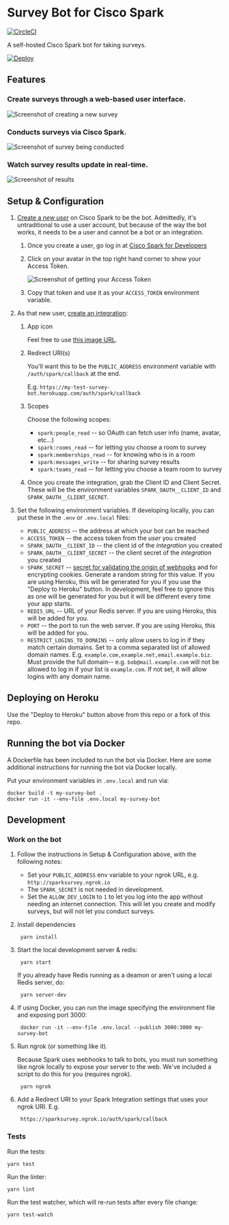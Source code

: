 # Survey Bot for Cisco Spark

[![CircleCI](https://circleci.com/gh/promptworks/ciscospark-survey-bot.svg?style=svg)](https://circleci.com/gh/promptworks/ciscospark-survey-bot)

A self-hosted Cisco Spark bot for taking surveys.

[![Deploy](https://www.herokucdn.com/deploy/button.png)](https://heroku.com/deploy)

## Features

### Create surveys through a web-based user interface.

![Screenshot of creating a new survey](https://user-images.githubusercontent.com/9061/29992153-c486f476-8f62-11e7-843e-2df724b8f47c.png)

### Conducts surveys via Cisco Spark.

![Screenshot of survey being conducted](https://user-images.githubusercontent.com/9061/29992198-cf2c46be-8f63-11e7-950e-8f419f0d1254.png)

### Watch survey results update in real-time.

![Screenshot of results](https://user-images.githubusercontent.com/9061/29992267-835d3066-8f65-11e7-80c3-b724ce3d4dfb.png)

## Setup & Configuration

1. [Create a *new user*](https://web.ciscospark.com/) on Cisco Spark to be the bot. Admittedly, it's untraditional to use a user account, but because of the way the bot works, it needs to be a user and cannot be a bot or an integration.

    1. Once you create a user, go log in at [Cisco Spark for Developers](https://developer.ciscospark.com)
    2. Click on your avatar in the top right hand corner to show your Access Token.

        ![Screenshot of getting your Access Token](https://user-images.githubusercontent.com/9061/30224732-dfbe4e02-949d-11e7-9c83-53e02fefecbb.png)
    3. Copy that token and use it as your `ACCESS_TOKEN` environment variable.

2. As that new user, [create an integration](https://developer.ciscospark.com/add-integration.html):

    1. App icon

        Feel free to use [this image URL](https://user-images.githubusercontent.com/9061/30225018-ea671072-949e-11e7-964a-200ef94f792e.png).

    2. Redirect URI(s)

        You'll want this to be the `PUBLIC_ADDRESS` environment variable with `/auth/spark/callback` at the end.

        E.g. `https://my-test-survey-bot.herokuapp.com/auth/spark/callback`

    3. Scopes

        <!-- pulled from src/webui/auth/sparkScopes.js -->
        Choose the following scopes:

          - `spark:people_read`      -- so OAuth can fetch user info (name, avatar, etc...)
          - `spark:rooms_read`       -- for letting you choose a room to survey
          - `spark:memberships_read` -- for knowing who is in a room
          - `spark:messages_write`   -- for sharing survey results
          - `spark:teams_read`       -- for letting you choose a team room to survey

    4. Once you create the integration, grab the Client ID and Client Secret.
      These will be the environment variables `SPARK_OAUTH__CLIENT_ID` and `SPARK_OAUTH__CLIENT_SECRET`.



3. Set the following environment variables. If developing locally, you can put these in the `.env` or `.env.local` files:

    * `PUBLIC_ADDRESS` -- the address at which your bot can be reached
    * `ACCESS_TOKEN` -- the access token from the *user* you created
    * `SPARK_OAUTH__CLIENT_ID` -- the client id of the *integration* you created
    * `SPARK_OAUTH__CLIENT_SECRET` -- the client secret of the *integration* you created
    * `SPARK_SECRET` -- [secret for validating the origin of webhooks](https://developer.ciscospark.com/webhooks-explained.html#auth) and for encrypting cookies. Generate a random string for this value. If you are using Heroku, this will be generated for you if you use the "Deploy to Heroku" button. In development, feel free to ignore this as one will be generated for you but it will be different every time your app starts.
    * `REDIS_URL` -- URL of your Redis server. If you are using Heroku, this will be added for you.
    * `PORT` -- the port to run the web server. If you are using Heroku, this will be added for you.
    * `RESTRICT_LOGINS_TO_DOMAINS` -- only allow users to log in if they match certain domains. Set to a comma separated list of allowed domain names. E.g. `example.com,example.net,email.example.biz`. Must provide the full domain-- e.g. `bob@mail.example.com` will not be allowed to log in if your list is `example.com`. If not set, it will allow logins with any domain name.

## Deploying on Heroku

Use the "Deploy to Heroku" button above from this repo or a fork of this repo.

## Running the bot via Docker

A Dockerfile has been included to run the bot via Docker. Here are some additional instructions for running the bot via Docker locally.

Put your environment variables in `.env.local` and run via:

    docker build -t my-survey-bot .
    docker run -it --env-file .env.local my-survey-bot

## Development

### Work on the bot

1. Follow the instructions in Setup & Configuration above, with the following notes:

    - Set your `PUBLIC_ADDRESS` env variable to your ngrok URL, e.g. `http://sparksurvey.ngrok.io`
    - The `SPARK_SECRET` is not needed in development.
    - Set the `ALLOW_DEV_LOGIN` to `1` to let you log into the app without needing an internet connection. This will let you create and modify surveys, but will not let you conduct surveys.

1. Install dependencies

        yarn install

1. Start the local development server & redis:

        yarn start

    If you already have Redis running as a deamon or aren't using a local Redis server, do:

        yarn server-dev


1. If using Docker, you can run the image specifying the environment file and
   exposing port 3000:

        docker run -it --env-file .env.local --publish 3000:3000 my-survey-bot

1. Run ngrok (or something like it).

    Because Spark uses webhooks to talk to bots, you must run something like
    ngrok locally to expose your server to the web.  We've included a script to
    do this for you (requires ngrok).

        yarn ngrok

1. Add a Redirect URI to your Spark Integration settings that uses your ngrok URI. E.g.

        https://sparksurvey.ngrok.io/auth/spark/callback

### Tests

Run the tests:

    yarn test

Run the linter:

    yarn lint

Run the test watcher, which will re-run tests after every file change:

    yarn test-watch
